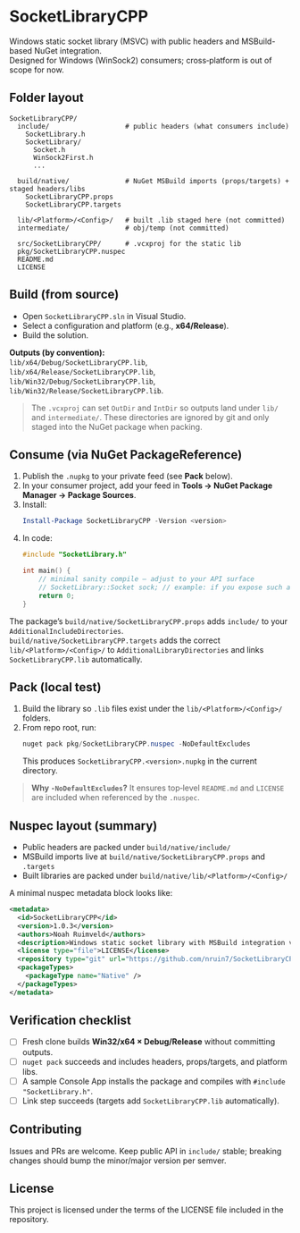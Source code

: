 # SocketLibraryCPP

Windows static socket library (MSVC) with public headers and MSBuild-based NuGet integration.  
Designed for Windows (WinSock2) consumers; cross‑platform is out of scope for now.

## Folder layout

```
SocketLibraryCPP/
  include/                   # public headers (what consumers include)
    SocketLibrary.h
    SocketLibrary/
      Socket.h
      WinSock2First.h
      ...

  build/native/              # NuGet MSBuild imports (props/targets) + staged headers/libs
    SocketLibraryCPP.props
    SocketLibraryCPP.targets

  lib/<Platform>/<Config>/   # built .lib staged here (not committed)
  intermediate/              # obj/temp (not committed)

  src/SocketLibraryCPP/      # .vcxproj for the static lib
  pkg/SocketLibraryCPP.nuspec
  README.md
  LICENSE
```

## Build (from source)

- Open `SocketLibraryCPP.sln` in Visual Studio.
- Select a configuration and platform (e.g., **x64/Release**).
- Build the solution.

**Outputs (by convention):**  
`lib/x64/Debug/SocketLibraryCPP.lib`, `lib/x64/Release/SocketLibraryCPP.lib`,  
`lib/Win32/Debug/SocketLibraryCPP.lib`, `lib/Win32/Release/SocketLibraryCPP.lib`.

> The `.vcxproj` can set `OutDir` and `IntDir` so outputs land under `lib/` and `intermediate/`.
> These directories are ignored by git and only staged into the NuGet package when packing.

## Consume (via NuGet PackageReference)

1. Publish the `.nupkg` to your private feed (see **Pack** below).  
2. In your consumer project, add your feed in **Tools → NuGet Package Manager → Package Sources**.  
3. Install:
   ```powershell
   Install-Package SocketLibraryCPP -Version <version>
   ```
4. In code:
   ```cpp
   #include "SocketLibrary.h"

   int main() {
       // minimal sanity compile — adjust to your API surface
       // SocketLibrary::Socket sock; // example: if you expose such a type
       return 0;
   }
   ```

The package’s `build/native/SocketLibraryCPP.props` adds `include/` to your `AdditionalIncludeDirectories`.  
`build/native/SocketLibraryCPP.targets` adds the correct `lib/<Platform>/<Config>/` to `AdditionalLibraryDirectories` and links `SocketLibraryCPP.lib` automatically.

## Pack (local test)

1. Build the library so `.lib` files exist under the `lib/<Platform>/<Config>/` folders.
2. From repo root, run:
   ```powershell
   nuget pack pkg/SocketLibraryCPP.nuspec -NoDefaultExcludes
   ```
   This produces `SocketLibraryCPP.<version>.nupkg` in the current directory.

> **Why `-NoDefaultExcludes`?** It ensures top‑level `README.md` and `LICENSE` are included when referenced by the `.nuspec`.

## Nuspec layout (summary)

- Public headers are packed under `build/native/include/`
- MSBuild imports live at `build/native/SocketLibraryCPP.props` and `.targets`
- Built libraries are packed under `build/native/lib/<Platform>/<Config>/`

A minimal nuspec metadata block looks like:

```xml
<metadata>
  <id>SocketLibraryCPP</id>
  <version>1.0.3</version>
  <authors>Noah Ruimveld</authors>
  <description>Windows static socket library with MSBuild integration via props/targets.</description>
  <license type="file">LICENSE</license>
  <repository type="git" url="https://github.com/nruin7/SocketLibraryCPP.git" />
  <packageTypes>
    <packageType name="Native" />
  </packageTypes>
</metadata>
```

## Verification checklist

- [ ] Fresh clone builds **Win32/x64 × Debug/Release** without committing outputs.
- [ ] `nuget pack` succeeds and includes headers, props/targets, and platform libs.
- [ ] A sample Console App installs the package and compiles with `#include "SocketLibrary.h"`.
- [ ] Link step succeeds (targets add `SocketLibraryCPP.lib` automatically).

## Contributing

Issues and PRs are welcome. Keep public API in `include/` stable; breaking changes should bump the minor/major version per semver.

## License

This project is licensed under the terms of the LICENSE file included in the repository.
